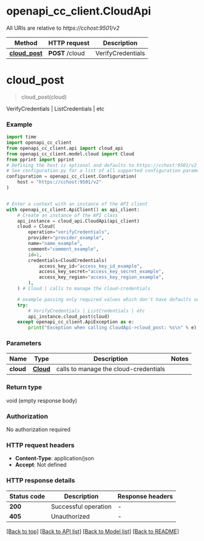 # openapi_cc_client.CloudApi

All URIs are relative to *https://cchost:9501/v2*

Method | HTTP request | Description
------------- | ------------- | -------------
[**cloud_post**](CloudApi.md#cloud_post) | **POST** /cloud | VerifyCredentials | ListCredentials | etc


# **cloud_post**
> cloud_post(cloud)

VerifyCredentials | ListCredentials | etc

### Example


```python
import time
import openapi_cc_client
from openapi_cc_client.api import cloud_api
from openapi_cc_client.model.cloud import Cloud
from pprint import pprint
# Defining the host is optional and defaults to https://cchost:9501/v2
# See configuration.py for a list of all supported configuration parameters.
configuration = openapi_cc_client.Configuration(
    host = "https://cchost:9501/v2"
)


# Enter a context with an instance of the API client
with openapi_cc_client.ApiClient() as api_client:
    # Create an instance of the API class
    api_instance = cloud_api.CloudApi(api_client)
    cloud = Cloud(
        operation="verifyCredentials",
        provider="provider_example",
        name="name_example",
        comment="comment_example",
        id=1,
        credentials=CloudCredentials(
            access_key_id="access_key_id_example",
            access_key_secret="access_key_secret_example",
            access_key_region="access_key_region_example",
        ),
    ) # Cloud | calls to manage the cloud-credentials

    # example passing only required values which don't have defaults set
    try:
        # VerifyCredentials | ListCredentials | etc
        api_instance.cloud_post(cloud)
    except openapi_cc_client.ApiException as e:
        print("Exception when calling CloudApi->cloud_post: %s\n" % e)
```


### Parameters

Name | Type | Description  | Notes
------------- | ------------- | ------------- | -------------
 **cloud** | [**Cloud**](Cloud.md)| calls to manage the cloud-credentials |

### Return type

void (empty response body)

### Authorization

No authorization required

### HTTP request headers

 - **Content-Type**: application/json
 - **Accept**: Not defined


### HTTP response details

| Status code | Description | Response headers |
|-------------|-------------|------------------|
**200** | Successful operation |  -  |
**405** | Unauthorized |  -  |

[[Back to top]](#) [[Back to API list]](../README.md#documentation-for-api-endpoints) [[Back to Model list]](../README.md#documentation-for-models) [[Back to README]](../README.md)

